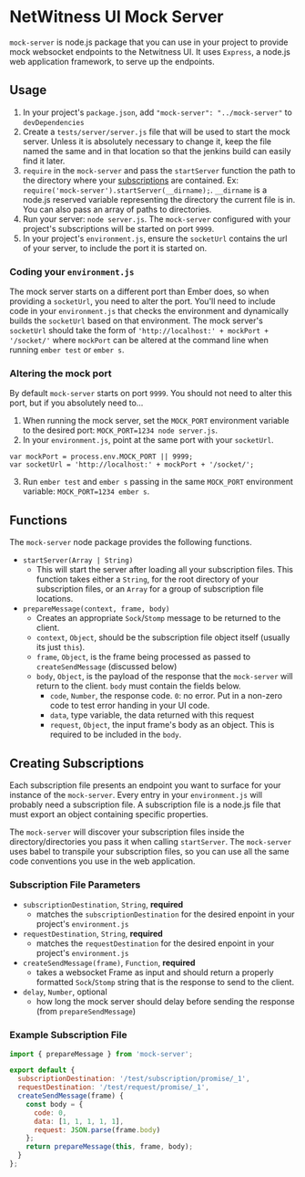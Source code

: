 # NetWitness UI Mock Server

`mock-server` is node.js package that you can use in your project to provide mock websocket endpoints to the Netwitness UI. It uses `Express`, a node.js web application framework, to serve up the endpoints.

## Usage

1. In your project's `package.json`, add `"mock-server": "../mock-server"` to `devDependencies`
2. Create a `tests/server/server.js` file that will be used to start the mock server. Unless it is absolutely necessary to change it, keep the file named the same and in that location so that the jenkins build can easily find it later.
3. `require` in the `mock-server` and pass the `startServer` function the path to the directory where your [subscriptions](#creating-subscriptions) are contained.  Ex: `require('mock-server').startServer(__dirname);`.  `__dirname` is a node.js reserved variable representing the directory the current file is in. You can also pass an array of paths to directories.
4. Run your server: `node server.js`. The `mock-server` configured with your project's subscriptions will be started on port `9999`.
5. In your project's `environment.js`, ensure the `socketUrl` contains the url of your server, to include the port it is started on.

### Coding your `environment.js`

The mock server starts on a different port than Ember does, so when providing a `socketUrl`, you need to alter the port. You'll need to include code in your `environment.js` that checks the environment and dynamically builds the `socketUrl` based on that environment. The mock server's `socketUrl` should take the form of `'http://localhost:' + mockPort + '/socket/'` where `mockPort` can be altered at the command line when running `ember test` or `ember s`.

### Altering the mock port

By default `mock-server` starts on port `9999`. You should not need to alter this port, but if you absolutely need to...

1. When running the mock server, set the `MOCK_PORT` environment variable to the desired port: `MOCK_PORT=1234 node server.js`.
2. In your `environment.js`, point at the same port with your `socketUrl`.
```javasript
var mockPort = process.env.MOCK_PORT || 9999;
var socketUrl = 'http://localhost:' + mockPort + '/socket/';
```
3. Run `ember test` and `ember s` passing in the same `MOCK_PORT` environment variable: `MOCK_PORT=1234 ember s`.

## Functions

The `mock-server` node package provides the following functions.

* `startServer(Array | String)`
  * This will start the server after loading all your subscription files. This function takes either a `String`, for the root directory of your subscription files, or an `Array` for a group of subscription file locations.
* `prepareMessage(context, frame, body)`
  * Creates an appropriate `Sock`/`Stomp` message to be returned to the client.
  * `context`, `Object`, should be the subscription file object itself (usually its just `this`).
  * `frame`, `Object`, is the frame being processed as passed to `createSendMessage` (discussed below)
  * `body`, `Object`, is the payload of the response that the `mock-server` will return to the client. `body` must contain the fields below.
    * `code`, `Number`, the response code. `0`: no error. Put in a non-zero code to test error handing in your UI code.
    * `data`, type variable, the data returned with this request
    * `request`, `Object`, the input frame's body as an object. This is required to be included in the `body`.

## Creating Subscriptions

Each subscription file presents an endpoint you want to surface for your instance of the `mock-server`. Every entry in your `environment.js` will probably need a subscription file. A subscription file is a node.js file that must export an object containing specific properties.

The `mock-server` will discover your subscription files inside the directory/directories you pass it when calling `startServer`. The `mock-server` uses babel to transpile your subscription files, so you can use all the same code conventions you use in the web application.

### Subscription File Parameters
* `subscriptionDestination`, `String`, __required__
  * matches the `subscriptionDestination` for the desired enpoint in your project's `environment.js`
* `requestDestination`, `String`, __required__
  * matches the `requestDestination` for the desired enpoint in your project's `environment.js`
* `createSendMessage(frame)`, `Function`, __required__
  * takes a websocket Frame as input and should return a properly formatted `Sock`/`Stomp` string that is the response to send to the client.
* `delay`, `Number`, optional
  * how long the mock server should delay before sending the response (from `prepareSendMessage`)

### Example Subscription File

```javascript
import { prepareMessage } from 'mock-server';

export default {
  subscriptionDestination: '/test/subscription/promise/_1',
  requestDestination: '/test/request/promise/_1',
  createSendMessage(frame) {
    const body = {
      code: 0,
      data: [1, 1, 1, 1, 1],
      request: JSON.parse(frame.body)
    };
    return prepareMessage(this, frame, body);
  }
};
```



